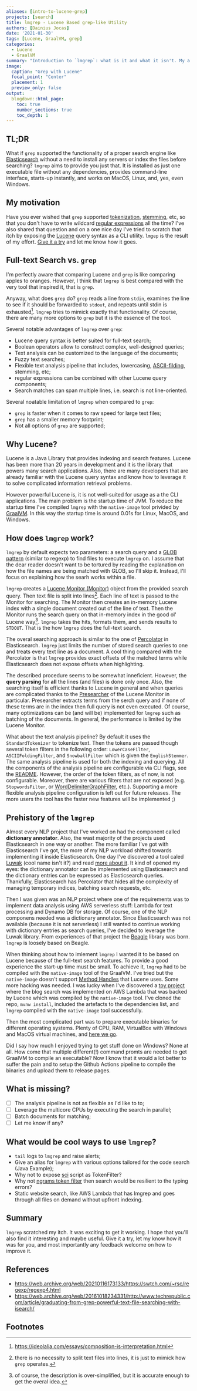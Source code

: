 ```yaml
---
aliases: [intro-to-lucene-grep]
projects: [search]
title: lmgrep - Lucene Based grep-like Utility
authors: [Dainius Jocas]
date: '2021-01-30'
tags: [Lucene, GraalVM, grep]
categories:
  - Lucene
  - GraalVM
summary: "Introduction to `lmgrep`: what is it and what it isn't. My a motivation to build it."
image:
  caption: "Grep with Lucene"
  focal_point: "Center"
  placement: 1
  preview_only: false
output:
  blogdown::html_page:
    toc: true
    number_sections: true
    toc_depth: 1
---
```


## TL;DR

What if `grep` supported the functionality of a proper search engine like [Elasticsearch](https://www.elastic.co/elasticsearch/) without a need to install any servers or index the files before searching? `lmgrep` aims to provide you just that. It is installed as just one executable file without any dependencies, provides command-line interface, starts-up instantly, and works on MacOS, Linux, and, yes, even Windows.

## My motivation

Have you ever wished that `grep` supported [tokenization](https://en.wikipedia.org/wiki/Text_segmentation#Word_segmentation), [stemming](https://en.wikipedia.org/wiki/Stemming), etc, so that you don't have to write wildcard [regular expressions](https://en.wikipedia.org/wiki/Regular_expression) all the time? I've also shared that question and on a one nice day I've tried to scratch that itch by exposing the [Lucene](https://lucene.apache.org/) query syntax as a CLI utility. `lmgep` is the result of my effort. [Give it a try](https://github.com/dainiusjocas/lucene-grep) and let me know how it goes.

## Full-text Search vs. `grep`

I'm perfectly aware that comparing Lucene and `grep` is like comparing apples to oranges. However, I think that `lmgrep` is best compared with the very tool that inspired it, that is `grep`.

Anyway, what does `grep` do? `grep` reads a line from `stdin`, examines the line to see if it should be forwarded to `stdout`, and repeats until stdin is exhausted[^3]. `lmgrep` tries to mimick exactly that functionality. Of course, there are many more options to `grep` but it is the essence of the tool.

Several notable advantages of `lmgrep` over `grep`:

- Lucene query syntax is better suited for full-text search;
- Boolean operators allow to construct complex, well-designed queries;
- Text analysis can be customized to the language of the documents;
- Fuzzy text searches;
- Flexible text analysis pipeline that includes, lowercasing, [ASCII-filding](https://www.elastic.co/guide/en/elasticsearch/reference/current/analysis-asciifolding-tokenfilter.html), stemming, etc;
- regular expressions can be combined with other Lucene query components;
- Search matches can span multiple lines, i.e. search is not line-oriented.

Several noatable limitation of `lmgrep` when compared to `grep`:

- `grep` is faster when it comes to raw speed for large text files;
- `grep` has a smaller memory footprint;
- Not all options of `grep` are supported;

## Why Lucene?

Lucene is a Java Library that provides indexing and search features. Lucene has been more than 20 years in development and it is the library that powers many search applications. Also, there are many developers that are already familiar with the Lucene query syntax and know how to leverage it to solve complicated information retrieval problems.  

However powerful Lucene is, it is not well-suited for usage as a the CLI applications. The main problem is the startup time of JVM. To reduce the startup time I've compiled `lmgrep` with the `native-image` tool privided by [GraalVM](https://www.graalvm.org/). In this way the startup time is around 0.01s for Linux, MacOS, and Windows.

## How does `lmgrep` work?

`lmgrep` by default expects two parameters: a search query and a [GLOB pattern](https://docs.oracle.com/javase/8/docs/api/java/nio/file/FileSystem.html#getPathMatcher-java.lang.String-) (similar to regexp) to find files to execute `lmgrep` on. I assume that the dear reader doesn't want to be tortured by reading the explanation on how the file names are being matched with GLOB, so I'll skip it. Instead, I'll focus on explaining how the searh works within a file.

`lmgrep` creates a [Lucene Monitor (Monitor)](https://lucene.apache.org/core/8_7_0/monitor/org/apache/lucene/monitor/Monitor.html) object from the provided search query. Then text file is split into lines[^1]. Each line of text is passed to the Monitor for searching. The Monitor then creates an in-memory Lucene index with a single document created out of the line of text. Then the Monitor runs the search query on that in-memory index in the good ol' Lucene way[^2]. `lmgrep` takes the hits, formats them, and sends results to `STDOUT`. That is the how `lmgrep` does the full-text search.

The overal searching approach is similar to the one of [Percolator](https://www.elastic.co/guide/en/elasticsearch/reference/current/query-dsl-percolate-query.html) in Elasticsearch. `lmgrep` just limits the number of stored search queries to one and treats every text line as a document. A cool thing compared with the Percolator is that `lmgrep` provides exact offsets of the matched terms while Elasticsearch does not expose offsets when highlighting.

The described procedure seems to be somewhat inneficient. However, the **query parsing** for **all** the lines (and files) is done only once. Also, the searching itself is efficient thanks to Lucene in general and when queries are complicated thanks to the [Presearcher](https://lucene.apache.org/core/8_2_0/monitor/org/apache/lucene/monitor/Presearcher.html) of the Lucene Monitor in particular. Presearcher extracts terms from the serch query and if none of these terms are in the index then full query is not even executed. Of course, many optimizations can be (and will be) implemented for `lmgrep` such as batching of the documents. In general, the performance is limited by the Lucene Monitor.

What about the text analysis pipeline? By default it uses the `StandardTokenizer` to tokenize text. Then the tokens are passed though several token filters in the following order: `LowerCaseFilter`, `ASCIIFoldingFilter`, and `SnowballFilter` which is given the `EnglishStemmer`. The same analysis pipeline is used for both the indexing and querying. All the components of the analysis pipeline are configurable via CLI flags, see the [README](https://github.com/dainiusjocas/lucene-grep/blob/main/README.md#supported-tokenizers). However, the order of the token filters, as of now, is not configurable. Moreover, there are various filters that are not exposed (e.g. `StopwordsFilter`, or [WordDelimiterGraphFilter](https://lucene.apache.org/core/7_4_0/analyzers-common/org/apache/lucene/analysis/miscellaneous/WordDelimiterGraphFilter.html), etc.). Supporting a more flexible analysis pipeline configuration is left out for future releases. The more users the tool has the faster new features will be implemented ;)

## Prehistory of the `lmgrep`

Almost every NLP project that I've worked on had the component called **dictionary annotator**. Also, the wast majority of the projects used Elasticsearch in one way or another. The more familiar I've got with Elasticsearch I've got, the more of my NLP workload shifted towards implementing it inside Elasticsearch. One day I've discovered a tool caled [Luwak](https://github.com/flaxsearch/luwak) (cool name isn't it?) and read [more about it](https://web.archive.org/web/20201124175132/https://www.flax.co.uk/blog/2016/03/08/helping-bloomberg-build-real-time-news-search-engine/). It kind of opened my eyes: the dictionary annotator can be implemented using Elasticsearch and the dictionary entries can be expressed as Elasticsearch queries. Thankfully, Elasticsearch has Percolator that hides all the complexity of managing temporary indices, batching search requests, etc.

Then I was given was an NLP project where one of the requirements was to implement data analysis using AWS serverless stuff: Lambda for text processing and Dynamo DB for storage. Of course, one of the NLP componens needed was a dictionary annotator. Since Elasticsearch was not available (because it is not serverless) I still wanted to continue working with dictionary entries as search queries, I've decided to leverage the Luwak library. From experiences of that project the [Beagle](https://web.archive.org/web/20201124175132/https://www.flax.co.uk/blog/2016/03/08/helping-bloomberg-build-real-time-news-search-engine/) library was born. `lmgrep` is loosely based on Beagle.

When thinking about how to imlement `lmgrep` I wanted it to be based on Lucene because of the full-text search features. To provide a good experience the start-up time must be small. To achieve it, `lmgrep` had to be compiled with the `native-image` tool of the GraalVM. I've tried but the `native-image` doesn't support [Method Handles](https://web.archive.org/web/20201124175132/https://www.flax.co.uk/blog/2016/03/08/helping-bloomberg-build-real-time-news-search-engine/) that Lucene uses. Some more hacking was needed. I was lucky when I've discovered a [toy project](https://web.archive.org/web/2/https://www.morling.dev/blog/how-i-built-a-serverless-search-for-my-blog/) where the blog search was implemented on AWS Lambda that was backed by Lucene which was compiled by the `native-image` tool. I've cloned the repo, `mvnw install`, included the artefacts to the dependencies list, and `lmgrep` compiled with the `native-image` tool successfully.

Then the most complicated part was to prepare executable binaries for different operating systems. Plenty of CPU, RAM, VirtualBox with Windows and MacOS virtual machines, and [here we go](https://github.com/dainiusjocas/lucene-grep/releases/tag/v2021.01.24).

Did I say how much I enjoyed trying to get stuff done on Windows? None at all. How come that multiple different(!) command promts are needed to get GraalVM to compile an executable? Now I know that it would a lot better to suffer the pain and to setup the Github Actions pipeline to compile the binaries and upload them to release pages.

## What is missing?

- [ ] The analysis pipeline is not as flexible as I'd like to to;
- [ ] Leverage the multicore CPUs by executing the search in parallel;
- [ ] Batch documents for matching;
- [ ] Let me know if any?

## What would be cool ways to use `lmgrep`?

- `tail` logs to `lmgrep` and raise alerts;
- Give an alias for `lmgrep` with various options tailored for the code search (Java Example);
- Why not to expose [sci](https://github.com/borkdude/sci) script as TokenFilter?
- Why not [ngrams token filter](https://www.elastic.co/guide/en/elasticsearch/reference/current/analysis-edgengram-tokenfilter.html) then search would be resilient to the typing errors?
- Static website search, like AWS Lambda that has lmgrep and goes through all files on demand without upfront indexing.

## Summary

`lmgrep` scratched my itch. It was exciting to get it working. I hope that you'll also find it interesting and maybe useful. Give it a try, let my know how it was for you, and most importantly any feedback welcome on how to improve it.

## References

- https://web.archive.org/web/20210116173133/https://swtch.com/~rsc/regexp/regexp4.html
- https://web.archive.org/web/20161018234331/http://www.techrepublic.com/article/graduating-from-grep-powerful-text-file-searching-with-isearch/

## Footnotes

[^1]: there is no necessity to split text files into lines, it is just to mimick how `grep` operates.
[^2]: of course, the description is over-simplified, but it is accurate enough to get the overal idea.
[^3]: https://ideolalia.com/essays/composition-is-interpretation.html
